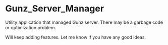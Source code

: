 # Gunz_Server_Manager
Utility application that managed Gunz server.
There may be a garbage code or optimization problem.

Will keep adding features. Let me know if you have any good ideas.
